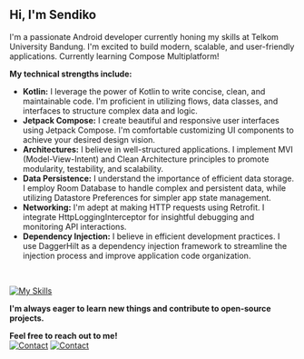 ##  Hi, I'm Sendiko

I'm a passionate Android developer currently honing my skills at Telkom University Bandung. I'm excited to build modern, scalable, and user-friendly applications. Currently learning Compose Multiplatform!

**My technical strengths include:**
* **Kotlin:** I leverage the power of Kotlin to write concise, clean, and maintainable code. I'm proficient in utilizing flows, data classes, and interfaces to structure complex data and logic.
* **Jetpack Compose:** I create beautiful and responsive user interfaces using Jetpack Compose. I'm comfortable customizing UI components to achieve your desired design vision.
* **Architectures:** I believe in well-structured applications. I implement MVI (Model-View-Intent) and Clean Architecture principles to promote modularity, testability, and scalability.
* **Data Persistence:** I understand the importance of efficient data storage. I employ Room Database to handle complex and persistent data, while utilizing Datastore Preferences for simpler app state management.
* **Networking:** I'm adept at making HTTP requests using Retrofit. I integrate HttpLoggingInterceptor for insightful debugging and monitoring API interactions.
* **Dependency Injection:** I believe in efficient development practices. I use DaggerHilt as a dependency injection framework to streamline the injection process and improve application code organization.
<br>

[![My Skills](https://skillicons.dev/icons?i=androidstudio,gradle,kotlin,git,postman&theme=dark)]()
<br>

**I'm always eager to learn new things and contribute to open-source projects.**

**Feel free to reach out to me!**
<br> 
[![Contact](https://skillicons.dev/icons?i=gmail)](mailto:rizkysendiko7@gmail.com) [![Contact](https://skillicons.dev/icons?i=instagram)](https://instagram.com/sendikoapp.kt
) 
<!---
Sendiko/Sendiko is a ✨ special ✨ repository because its `README.md` (this file) appears on your GitHub profile.
You can click the Preview link to take a look at your changes.
--->
